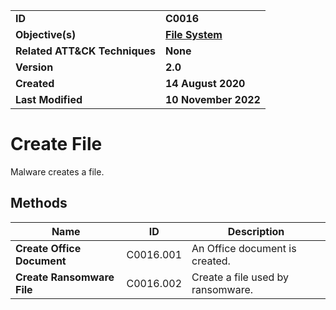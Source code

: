 <table>
<tr>
<td><b>ID</b></td>
<td><b>C0016</b></td>
</tr>
<tr>
<td><b>Objective(s)</b></td>
<td><b><a href="../file-system">File System</a></b></td>
</tr>
<tr>
<td><b>Related ATT&CK Techniques</b></td>
<td><b>None</b></td>
</tr>
<tr>
<td><b>Version</b></td>
<td><b>2.0</b></td>
</tr>
<tr>
<td><b>Created</b></td>
<td><b>14 August 2020</b></td>
</tr>
<tr>
<td><b>Last Modified</b></td>
<td><b>10 November 2022</b></td>
</tr>
</table>


# Create File

Malware creates a file. 

## Methods

|Name|ID|Description|
|---|---|---|
|**Create Office Document**|C0016.001|An Office document is created.|
|**Create Ransomware File**|C0016.002|Create a file used by ransomware.|
